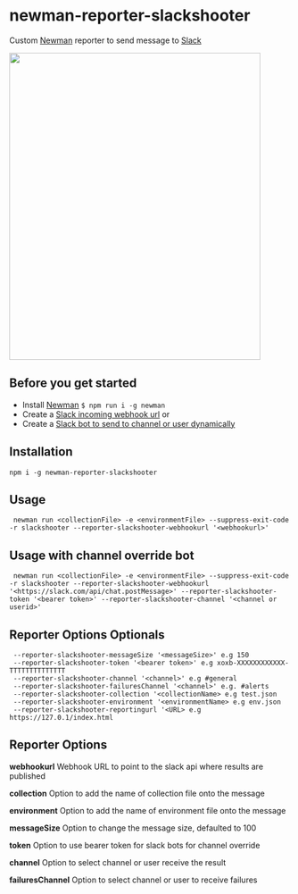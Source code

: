 # newman-reporter-slackshooter

Custom [Newman](https://github.com/postmanlabs/newman) reporter to send message to [Slack](https://slack.com/)

<img src="https://github.com/jackcoded/newman-reporter-slackmsg/blob/master/testResults.png?raw=true" width="450"  height="550">

## Before you get started
- Install [Newman](https://github.com/postmanlabs/newman) ``` $ npm run i -g newman ```
- Create a [Slack incoming webhook url](https://api.slack.com/messaging/webhooks)
or
- Create a [Slack bot to send to channel or user dynamically](https://api.slack.com/messaging/sending)

## Installation
 ```CLI
 npm i -g newman-reporter-slackshooter
 ```

## Usage
```CLI
 newman run <collectionFile> -e <environmentFile> --suppress-exit-code -r slackshooter --reporter-slackshooter-webhookurl '<webhookurl>'
```

## Usage with channel override bot
```CLI
 newman run <collectionFile> -e <environmentFile> --suppress-exit-code -r slackshooter --reporter-slackshooter-webhookurl '<https://slack.com/api/chat.postMessage>' --reporter-slackshooter-token '<bearer token>' --reporter-slackshooter-channel '<channel or userid>'
```

## Reporter Options Optionals
```
 --reporter-slackshooter-messageSize '<messageSize>' e.g 150
 --reporter-slackshooter-token '<bearer token>' e.g xoxb-XXXXXXXXXXXX-TTTTTTTTTTTTTT
 --reporter-slackshooter-channel '<channel>' e.g #general
 --reporter-slackshooter-failuresChannel '<channel>' e.g. #alerts
 --reporter-slackshooter-collection '<collectionName> e.g test.json
 --reporter-slackshooter-environment '<environmentName> e.g env.json
 --reporter-slackshooter-reportingurl '<URL> e.g https://127.0.1/index.html

```


## Reporter Options
**webhookurl** 
Webhook URL to point to the slack api where results are published

**collection** 
Option to add the name of collection file onto the message

**environment**
Option to add the name of environment file onto the message

**messageSize**
Option to change the message size, defaulted to 100

**token**
Option to use bearer token for slack bots for channel override

**channel**
Option to select channel or user receive the result

**failuresChannel**
Option to select channel or user to receive failures
